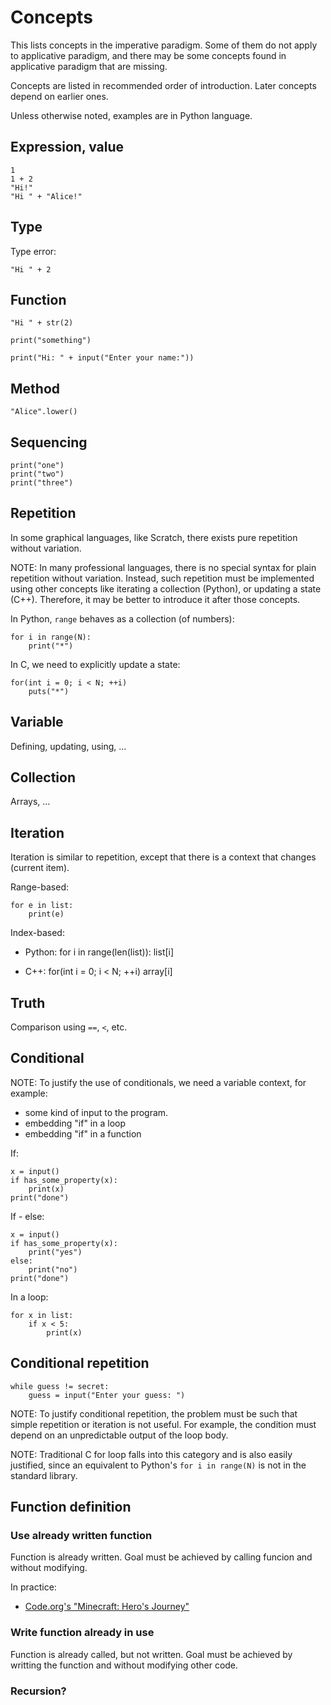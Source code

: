 # Concepts

This lists concepts in the imperative paradigm. Some of them do not apply to applicative paradigm, and there may be some concepts found in applicative paradigm that are missing.

Concepts are listed in recommended order of introduction. Later concepts depend on earlier ones.

Unless otherwise noted, examples are in Python language.

## Expression, value

    1
    1 + 2
    "Hi!"
    "Hi " + "Alice!"

## Type

Type error:

    "Hi " + 2

## Function

    "Hi " + str(2)

    print("something")

    print("Hi: " + input("Enter your name:"))

## Method

    "Alice".lower()

## Sequencing

    print("one")
    print("two")
    print("three")

## Repetition

In some graphical languages, like Scratch, there exists pure repetition without variation.

NOTE: In many professional languages, there is no special syntax for plain repetition without variation. Instead, such repetition must be implemented using other concepts like iterating a collection (Python), or updating a state (C++). Therefore, it may be better to introduce it after those concepts.

In Python, `range` behaves as a collection (of numbers):

    for i in range(N):
        print("*")

In C, we need to explicitly update a state:

    for(int i = 0; i < N; ++i)
        puts("*")

## Variable

Defining, updating, using, ...

## Collection

Arrays, ...

## Iteration

Iteration is similar to repetition, except that there is a context that changes (current item).

Range-based:

    for e in list:
        print(e)

Index-based:

- Python:
    for i in range(len(list)):
        list[i]

- C++:
    for(int i = 0; i < N; ++i)
        array[i]

## Truth

Comparison using `==`, `<`, etc.


## Conditional

NOTE: To justify the use of conditionals, we need a variable context, for example:

- some kind of input to the program.
- embedding "if" in a loop
- embedding "if" in a function

If:

    x = input()
    if has_some_property(x):
        print(x)
    print("done")

If - else:

    x = input()
    if has_some_property(x):
        print("yes")
    else:
        print("no")
    print("done")

In a loop:

    for x in list:
        if x < 5:
            print(x)

## Conditional repetition

    while guess != secret:
        guess = input("Enter your guess: ")

NOTE: To justify conditional repetition, the problem must be such that simple repetition or iteration is not useful.
For example, the condition must depend on an unpredictable output of the loop body.

NOTE: Traditional C for loop falls into this category and is also easily justified,
since an equivalent to Python's `for i in range(N)` is not in the standard library.


## Function definition

### Use already written function

Function is already written. Goal must be achieved by calling funcion and without modifying.

In practice:

- [Code.org's "Minecraft: Hero's Journey"](https://studio.code.org/s/hero)


### Write function already in use

Function is already called, but not written. Goal must be achieved by writting the function and without modifying other code.


### Recursion?
